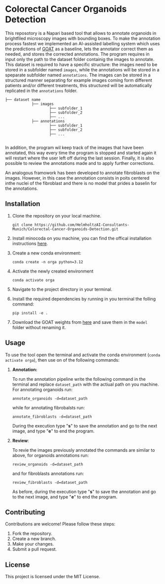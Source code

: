 # Colorectal Cancer Organoids Detection

This reposotory is a Napari based tool that allows to annotate organoids in brightfiled microscopy images with bounding boxes. To make the annotation process fastest we implemented an AI-assisted labelling system which uses the predictions of [GOAT](https://github.com/msknorr/goat-public) as a baseline, lets the annotator correct them as needed, and stores the corrected annotations.
The program requires in input only the path to the dataset folder containig the images to annotate. This dataset is required to have a specific structure: the images need to be stored in a subfolder named `images`, while the annotations will be stored in a speparate subfolder named `annotations`. The images can be stored in a structured manner separating for example images coming form different patients and/or different treatments, this structured will be automatically replicated in the `annotations` folder.

```
├── dataset name
            ├── images
                    ├── subfolder_1
                    ├── subfolder_2
                    ├── ...
            ├── annotations
                    ├── subfolder_1
                    ├── subfolder_2
                    ├── ...
                
```

In addition, the program wil keep track of the images that have been annotated, this way every time the program is stopped and started again it will restart where the user left off during the last session.
Finally, it is also  possible to review the annotations made and to apply further corrections.

An analogous framowork has been developed to annotate fibroblasts on the images. However, in this case the annotation consists in poits centered inthe nuclei of the fibroblast and there is no model that prides a baselin for the annotations.

## Installation

1. Clone the repository on your local machine.
    ```shell
    git clone https://github.com/HelmholtzAI-Consultants-Munich/Colorectal-Cancer-Organoids-Detection.git
    ```
2. Install minocoda on you machine, you can find the offical installation instructions [here](https://docs.anaconda.com/miniconda/miniconda-install/).
3. Create a new conda environment:
    ```shell
    conda create -n orga python=3.12
    ``` 
4. Activate the newly created environment
    ```shell
    conda activate orga
    ``` 
5. Navigate to the project directory in your terminal.
6. Install the required dependencies by running in you terminal the folling command:
    ```shell
    pip install -e .
    ```

7. Download the GOAT weights from [here](https://drive.google.com/file/d/1AcrYCBR5-kg91C61boj221t1X_SVX8Hv/view) and save them in the `model` folder without renaming it.

## Usage

To use the tool open the terminal and activate the conda environment (`conda activate orga`), then use on of the following commands:

1. **Annotation:** 

    To run the annotation pipeline write the following command in the terminal and replace `dataset_path` with the actiual path on you machine. For annotating organoids run:
    ```shell
    annotate_organoids -d=dataset_path
    ```
    while for annotating fibrobalsts run:
    ```shell
    annotate_fibroblasts -d=dataset_path
    ```
    During the execution type "**s**" to save the annotation and go to the next image, and type "**e**" to end the program.

2. **Review**:

    To revie the images previously annotated the commands are similar to above, for organoids annotations run:
    ```shell
    review_organoids -d=dataset_path
    ```
    and for fibroblasts annotations run:
     ```shell
    review_fibroblasts -d=dataset_path
    ```

    As before, during the execution type "**s**" to save the annotation and go to the next image, and type "**e**" to end the program.


## Contributing

Contributions are welcome! Please follow these steps:

1. Fork the repository.
2. Create a new branch.
3. Make your changes.
4. Submit a pull request.

## License

This project is licensed under the MIT License.
